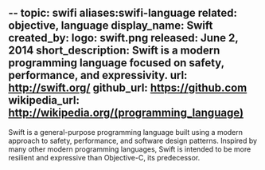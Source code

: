 --
topic: swifi
aliases:swifi-language
related: objective, language
display_name: Swift
created_by:
logo: swift.png
released: June 2, 2014
short_description: Swift is a modern programming language focused on safety, performance, and expressivity.
url: http://swift.org/
github_url: https://github.com
wikipedia_url: http://wikipedia.org/(programming_language)
--
Swift is a general-purpose programming language built using a modern approach to safety, performance, and software design patterns. Inspired by many other modern programming languages, Swift is intended to be more resilient and expressive than Objective-C, its predecessor.
